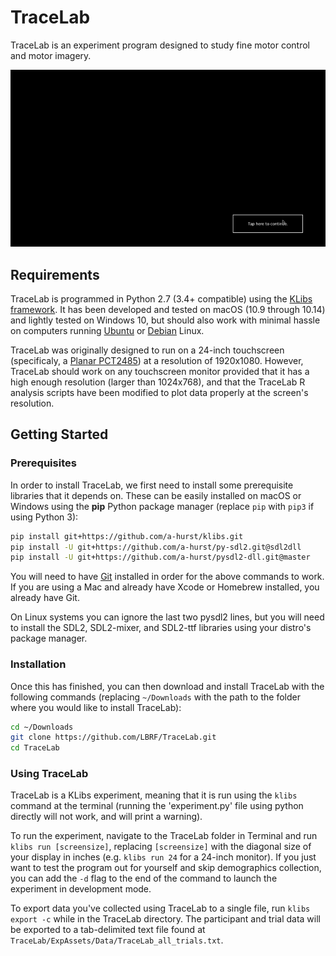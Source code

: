 # TraceLab

TraceLab is an experiment program designed to study fine motor control and motor imagery.

![tracelab_animation](tracelab_heart.gif)

## Requirements

TraceLab is programmed in Python 2.7 (3.4+ compatible) using the [KLibs framework](https://github.com/a-hurst/klibs). It has been developed and tested on macOS (10.9 through 10.14) and lightly tested on Windows 10, but should also work with minimal hassle on computers running [Ubuntu](https://www.ubuntu.com/download/desktop) or [Debian](https://www.debian.org/distrib/) Linux.

TraceLab was originally designed to run on a 24-inch touchscreen (specificaly, a [Planar PCT2485](https://www.amazon.com/Planar-PCT2485-Widescreen-Multi-Touch-Monitor/dp/B00DFB8KRQ)) at a resolution of 1920x1080. However, TraceLab should work on any touchscreen monitor provided that it has a high enough resolution (larger than 1024x768), and that the TraceLab R analysis scripts have been modified to plot data properly at the screen's resolution. 

## Getting Started

### Prerequisites

In order to install TraceLab, we first need to install some prerequisite libraries that it depends on. These can be easily installed on macOS or Windows using the **pip** Python package manager (replace `pip` with `pip3` if using Python 3):

```bash
pip install git+https://github.com/a-hurst/klibs.git
pip install -U git+https://github.com/a-hurst/py-sdl2.git@sdl2dll
pip install -U git+https://github.com/a-hurst/pysdl2-dll.git@master
```

You will need to have [Git](https://git-scm.com/downloads) installed in order for the above commands to work. If you are using a Mac and already have Xcode or Homebrew installed, you already have Git.

On Linux systems you can ignore the last two pysdl2 lines, but you will need to install the SDL2, SDL2-mixer, and SDL2-ttf libraries using your distro's package manager.

### Installation

Once this has finished, you can then download and install TraceLab with the following commands (replacing `~/Downloads` with the path to the folder where you would like to install TraceLab):

```bash
cd ~/Downloads
git clone https://github.com/LBRF/TraceLab.git
cd TraceLab
```

### Using TraceLab

TraceLab is a KLibs experiment, meaning that it is run using the `klibs` command at the terminal (running the 'experiment.py' file using python directly will not work, and will print a warning).

To run the experiment, navigate to the TraceLab folder in Terminal and run `klibs run [screensize]`,
replacing `[screensize]` with the diagonal size of your display in inches (e.g. `klibs run 24` for a 24-inch monitor). If you just want to test the program out for yourself and skip demographics collection, you can add the `-d` flag to the end of the command to launch the experiment in development mode.

To export data you've collected using TraceLab to a single file, run `klibs export -c` while in the TraceLab directory. The participant and trial data will be exported to a tab-delimited text file found at `TraceLab/ExpAssets/Data/TraceLab_all_trials.txt`.

